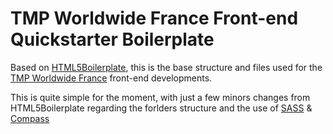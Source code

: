 TMP Worldwide France Front-end Quickstarter Boilerplate
=======================================================

Based on [HTML5Boilerplate](http://html5boilerplate.com), this is the base structure and files used for the [TMP Worldwide France](htt://fr.tmp.com) front-end developments.

This is quite simple for the moment, with just a few minors changes from HTML5Boilerplate regarding the forlders structure and the use of [SASS](http://sass-lang.com) & [Compass](http://compass-style.org)